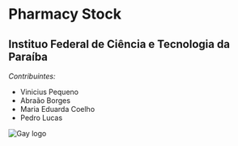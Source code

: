 # Pharmacy Stock
## Instituo Federal de Ciência e Tecnologia da Paraíba

_Contribuintes:_
  * Vinicius Pequeno
  * Abraão Borges
  * Maria Eduarda Coelho
  * Pedro Lucas

![Gay logo]([[[https://github.githubassets.com/images/modules/logos_page/GitHub-Mark.png](https://e0.pxfuel.com/wallpapers/1014/611/desktop-wallpaper-lock-screen-lgbt-couple-lgbt-love.jpg)https://e0.pxfuel.com/wallpapers/1014/611/desktop-wallpaper-lock-screen-lgbt-couple-lgbt-love.jpg](https://www.google.com/url?sa=i&url=https%3A%2F%2Fwww.pxfuel.com%2Fen%2Fquery%3Fq%3DlGBT&psig=AOvVaw0GIZ5XMPX9LVByWJ38AUO7&ust=1709650572443000&source=images&cd=vfe&opi=89978449&ved=0CBIQjRxqFwoTCMD87Onu2oQDFQAAAAAdAAAAABAE)https://www.google.com/url?sa=i&url=https%3A%2F%2Fwww.pxfuel.com%2Fen%2Fquery%3Fq%3DlGBT&psig=AOvVaw0GIZ5XMPX9LVByWJ38AUO7&ust=1709650572443000&source=images&cd=vfe&opi=89978449&ved=0CBIQjRxqFwoTCMD87Onu2oQDFQAAAAAdAAAAABAE](https://e0.pxfuel.com/wallpapers/1014/611/desktop-wallpaper-lock-screen-lgbt-couple-lgbt-love-thumbnail.jpg)https://e0.pxfuel.com/wallpapers/1014/611/desktop-wallpaper-lock-screen-lgbt-couple-lgbt-love-thumbnail.jpg](https://e0.pxfuel.com/wallpapers/1014/611/desktop-wallpaper-lock-screen-lgbt-couple-lgbt-love.jpg)https://e0.pxfuel.com/wallpapers/1014/611/desktop-wallpaper-lock-screen-lgbt-couple-lgbt-love.jpg)
